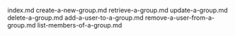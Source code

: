 index.md
create-a-new-group.md
retrieve-a-group.md
update-a-group.md
delete-a-group.md
add-a-user-to-a-group.md
remove-a-user-from-a-group.md
list-members-of-a-group.md